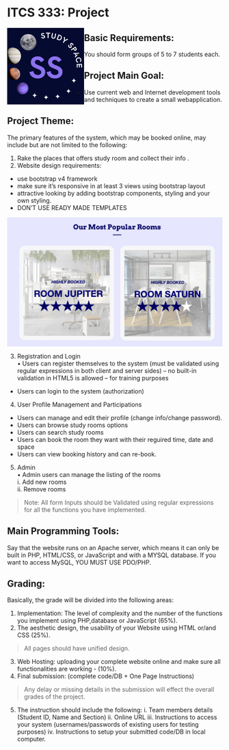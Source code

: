 # ITCS 333: Project
<img src="img/logo.jpeg" align="left" width="180px" hight="280px"> 

## Basic Requirements:
* You should form groups of 5 to 7 students each.

## Project Main Goal:
* Use current web and Internet development tools and techniques to create a small webapplication.

## Project Theme: 
The primary features of the system, which may be booked online, may include but are not limited to the following:
1. Rake the places that offers study room and collect their info .
2. Website design requirements: <br>
* use bootstrap v4 framework <br>
* make sure it’s responsive in at least 3 views using bootstrap layout <br>
* attractive looking by adding bootstrap components, styling and your
own styling. <br>
* DON’T USE READY MADE TEMPLATES <br>
<img src="img/popular.jpeg" align="center" width="1800px" hight="2800px"> 

3. Registration and Login <br>
• Users can register themselves to the system (must be validated using
regular expressions in both client and server sides) – no built-in
validation in HTML5 is allowed – for training purposes <br>
* Users can login to the system (authorization) <br>
4. User Profile Management and Participations <br>
* Users can manage and edit their profile (change info/change password). <br>
* Users can browse study rooms options <br>
* Users can search study rooms <br>
* Users can book the room they want with their reguired time, date and space <br>
* Users can view booking history and can re-book.  <br>
5. Admin <br>
• Admin users can manage the listing of the rooms <br>
i. Add new rooms <br>
ii. Remove rooms <br>
             
> Note: All form Inputs should be Validated using regular expressions for all the functions you have implemented.

## Main Programming Tools:
Say that the website runs on an Apache server, which means it can only be built in PHP, HTML/CSS, or JavaScript and with a MYSQL database. If you want to access MySQL, YOU MUST USE PDO/PHP.

## Grading:
Basically, the grade will be divided into the following areas:
1. Implementation: The level of complexity and the number of the functions you
implement using PHP,database or JavaScript (65%).
2. The aesthetic design, the usability of your Website using HTML or/and CSS
(25%). 
> All pages should have unified design.
3. Web Hosting: uploading your complete website online and make sure all
functionalities are working - (10%).
4. Final submission: (complete code/DB + One Page Instructions) 
> Any delay or missing details in the submission will effect the overall grades of the project.
5. The instruction should include the following:
i. Team members details (Student ID, Name and Section)
ii. Online URL
iii. Instructions to access your system (usernames/passwords of existing users for testing purposes)
iv. Instructions to setup your submitted code/DB in local computer.
